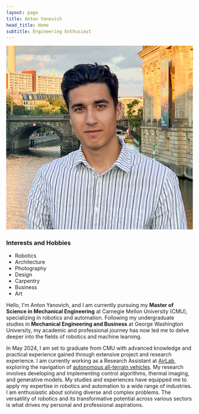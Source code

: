 ```yaml
---
layout: page
title: Anton Yanovich
head_title: Home
subtitle: Engineering Enthusiast
---
```


<div class="pretty-links">
<div class="grid">
<div class="unit golden-small profile-pic">
    <!-- Profile Image -->
    <img class='site-profile' src="/assets/img/anton.JPG">
    <!-- Interests Box -->
    <div class="interests-box">
      <h3>Interests and Hobbies</h3>
      <ul>
        <li>Robotics</li>
        <li>Architecture</li>
        <li>Photography</li>
        <li>Design</li>
        <li>Carpentry</li>
        <li>Business</li>
        <li>Art</li>
      </ul>
    </div>
  </div>
</div>
<div class="unit golden-large">
<div class="lead lead-about">
Hello, I'm Anton Yanovich, and I am currently pursuing my <strong>Master of Science in Mechanical Engineering</strong> at Carnegie Mellon University (CMU), specializing in robotics and automation. Following my undergraduate studies in <strong>Mechanical Engineering and Business</strong> at George Washington University, my academic and professional journey has now led me to delve deeper into the fields of robotics and machine learning.

In May 2024, I am set to graduate from CMU with advanced knowledge and practical experience gained through extensive project and research experience. I am currently working as a Research Assistant at [AirLab](https://theairlab.org/), exploring the navigation of [autonomous all-terrain vehicles](https://theairlab.org/offroad/). My research involves developing and implementing control algorithms, thermal imaging, and generative models. My studies and experiences have equipped me to apply my expertise in robotics and automation to a wide range of industries. I am enthusiastic about solving diverse and complex problems. The versatility of robotics and its transformative potential across various sectors is what drives my personal and professional aspirations.


<!-- and want to be like Anton Egorov who is a researcher in autonomous robotics with a particular interest in computer vision (3D point cloud semantic segmentation) and deep learning for robust 3D perception. I am also broadly interested in SLAM.

I am currently a Data Scientist (ML Matching Team) at [OZON](https://corp.ozon.com/) Technology in Russia. Prior to this role, I served as Middle Software Developer (Localization and Mapping (SLAM) team) in Self-Driving Group in the same company. I have been working on developing of algorithms that underlie SLAM.

From August 2020 to June 2021, I was a doctaral student at [Autonomous Transportation Systems Lab](https://robotics.innopolis.university/en/labs/laboratoriya-avtonomnyh-transportnyh-sistem/) of [Innopolis University](https://innopolis.university/en/) with [*Professor Alexandr Klimchik*](https://scholar.google.fr/citations?user=KLpMBj0AAAAJ&hl=en). I received my <strong>Master of Science in Space and Engineering Systems</strong> at [Skolkovo Institute of Science and Technology (Skoltech)](https://www.skoltech.ru/en/) in June 2020 — including a six-month research visit at the [Robotics Institute](https://www.ri.cmu.edu/) at [Carnegie Mellon University](https://www.cmu.edu/).
</div>

My Master's research work was based at [Biorobotics Lab](http://biorobotics.ri.cmu.edu/index.php) at the Robotics Institute of Carnegie Mellon University under the supervision of [*Professor Howie Choset*](https://scholar.google.com/citations?user=4fvo61oAAAAJ&hl=en) — related to the development of a new 3D Place Recognition framework in 3D LiDAR-based SLAM algorithm with an orientation-invariant property

a-->

</div>